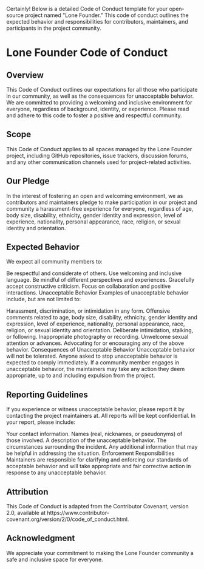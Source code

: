 
Certainly! Below is a detailed Code of Conduct template for your open-source project named "Lone Founder." This code of conduct outlines the expected behavior and responsibilities for contributors, maintainers, and participants in the project community.

<h1>Lone Founder Code of Conduct</h1>

<h2>Overview</h2>
This Code of Conduct outlines our expectations for all those who participate in our community, as well as the consequences for unacceptable behavior. We are committed to providing a welcoming and inclusive environment for everyone, regardless of background, identity, or experience. Please read and adhere to this code to foster a positive and respectful community.

<h2>Scope</h2>
This Code of Conduct applies to all spaces managed by the Lone Founder project, including GitHub repositories, issue trackers, discussion forums, and any other communication channels used for project-related activities.

<h2>Our Pledge</h2>
In the interest of fostering an open and welcoming environment, we as contributors and maintainers pledge to make participation in our project and community a harassment-free experience for everyone, regardless of age, body size, disability, ethnicity, gender identity and expression, level of experience, nationality, personal appearance, race, religion, or sexual identity and orientation.

<h2>Expected Behavior</h2>
We expect all community members to:

Be respectful and considerate of others.
Use welcoming and inclusive language.
Be mindful of different perspectives and experiences.
Gracefully accept constructive criticism.
Focus on collaboration and positive interactions.
Unacceptable Behavior
Examples of unacceptable behavior include, but are not limited to:

Harassment, discrimination, or intimidation in any form.
Offensive comments related to age, body size, disability, ethnicity, gender identity and expression, level of experience, nationality, personal appearance, race, religion, or sexual identity and orientation.
Deliberate intimidation, stalking, or following.
Inappropriate photography or recording.
Unwelcome sexual attention or advances.
Advocating for or encouraging any of the above behavior.
Consequences of Unacceptable Behavior
Unacceptable behavior will not be tolerated. Anyone asked to stop unacceptable behavior is expected to comply immediately. If a community member engages in unacceptable behavior, the maintainers may take any action they deem appropriate, up to and including expulsion from the project.

<h2>Reporting Guidelines</h2>
If you experience or witness unacceptable behavior, please report it by contacting the project maintainers at. All reports will be kept confidential. In your report, please include:

Your contact information.
Names (real, nicknames, or pseudonyms) of those involved.
A description of the unacceptable behavior.
The circumstances surrounding the incident.
Any additional information that may be helpful in addressing the situation.
Enforcement Responsibilities
Maintainers are responsible for clarifying and enforcing our standards of acceptable behavior and will take appropriate and fair corrective action in response to any unacceptable behavior.

<h2>Attribution</h2>
This Code of Conduct is adapted from the Contributor Covenant, version 2.0, available at https://www.contributor-covenant.org/version/2/0/code_of_conduct.html.

<h2>Acknowledgment</h2>
We appreciate your commitment to making the Lone Founder community a safe and inclusive space for everyone.